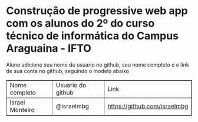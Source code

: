 <h1><b> Construção de progressive web app com os alunos do 2º do curso técnico de informática do Campus Araguaina - IFTO </b></h1>

Aluno adicione seu nome de usuario no github, seu nome completo e o link de sua conta no github, seguindo o modelo abaixo

<TABLE BORDER=1>
<TR>
<TD>Nome completo </TD> 
<TD>Usuario do github </TD>
<TD>Link</TD>
</TR> 
<TR> 
<TD> Israel Monteiro </TD>
<TD> @israelmbg </TD>
<TD> <a href="https://github.com/israelmbg"> https://github.com/israelmbg</a></TD>
<TR> 
</TABLE>
